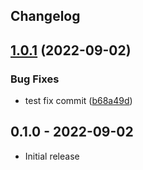 ## Changelog

## [1.0.1](https://github.com/8zca/my-gem-sample/compare/v1.0.0...v1.0.1) (2022-09-02)


### Bug Fixes

* test fix commit ([b68a49d](https://github.com/8zca/my-gem-sample/commit/b68a49d842468f70dbcdcd9d2fdb820d47a25e75))

## 0.1.0 - 2022-09-02

- Initial release
